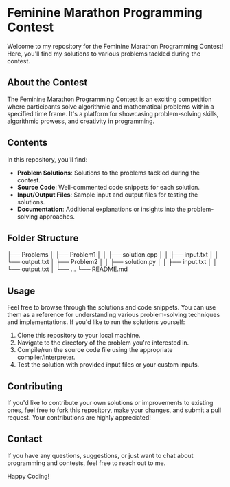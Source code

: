 # Feminine Marathon Programming Contest

Welcome to my repository for the Feminine Marathon Programming Contest! Here, you'll find my solutions to various problems tackled during the contest. 

## About the Contest

The Feminine Marathon Programming Contest is an exciting competition where participants solve algorithmic and mathematical problems within a specified time frame. It's a platform for showcasing problem-solving skills, algorithmic prowess, and creativity in programming.

## Contents

In this repository, you'll find:

- **Problem Solutions**: Solutions to the problems tackled during the contest.
- **Source Code**: Well-commented code snippets for each solution.
- **Input/Output Files**: Sample input and output files for testing the solutions.
- **Documentation**: Additional explanations or insights into the problem-solving approaches.

## Folder Structure

├── Problems
│ ├── Problem1
│ │ ├── solution.cpp
│ │ ├── input.txt
│ │ └── output.txt
│ ├── Problem2
│ │ ├── solution.py
│ │ ├── input.txt
│ │ └── output.txt
│ └── ...
└── README.md

## Usage

Feel free to browse through the solutions and code snippets. You can use them as a reference for understanding various problem-solving techniques and implementations. If you'd like to run the solutions yourself:

1. Clone this repository to your local machine.
2. Navigate to the directory of the problem you're interested in.
3. Compile/run the source code file using the appropriate compiler/interpreter.
4. Test the solution with provided input files or your custom inputs.

## Contributing

If you'd like to contribute your own solutions or improvements to existing ones, feel free to fork this repository, make your changes, and submit a pull request. Your contributions are highly appreciated!

## Contact

If you have any questions, suggestions, or just want to chat about programming and contests, feel free to reach out to me.

Happy Coding!